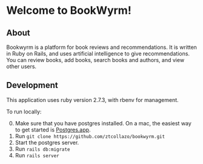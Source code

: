 # Welcome to BookWyrm!

## About

Bookwyrm is a platform for book reviews and recommendations. It is written in Ruby on Rails,
and uses artificial intelligence to give recommendations. You can review books, add books,
search books and authors, and view other users.

## Development

This application uses ruby version 2.7.3, with rbenv for management.

To run locally:

0. Make sure that you have postgres installed. On a mac, the easiest way to get started is [Postgres.app](https://postgresapp.com).
1. Run `git clone https://github.com/ztcollazo/bookwyrm.git`
2. Start the postgres server.
3. Run `rails db:migrate`
4. Run `rails server`
